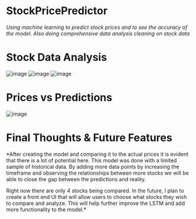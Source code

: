 # StockPricePredictor
*Using machine learning to predict stock prices and to see the accuracy of the model. Also doing comprehensive data analysis cleaning on stock data*

# Stock Data Analysis

![image](https://github.com/branified/StockPricePredictor/assets/69019948/8c08763a-f3bb-4c28-9c3e-6f0de199685e)
![image](https://github.com/branified/StockPricePredictor/assets/69019948/91354bbc-225b-47d0-aa2d-ebff5551f308)
![image](https://github.com/branified/StockPricePredictor/assets/69019948/1ffba849-7290-4c2c-910f-622ca800c3f6)

# Prices vs Predictions

![image](https://github.com/branified/StockPricePredictor/assets/69019948/fe1ba110-49ec-48d8-a20c-f211ab7cac21)

# Final Thoughts & Future Features
*After creating the model and comparing it to the actual prices it is evident that there is a lot of potential here. This model was done with a limited sample of historical data. By adding more data points by increasing the timeframe and observing the relationships between more stocks we will be able to close the gap between the predictions and reality.

Right now there are only 4 stocks being compared. In the future, I plan to create a front end UI that will allow users to choose what stocks they wish to compare and analyze. This will help further improve the LSTM and add more functionality to the model.*
